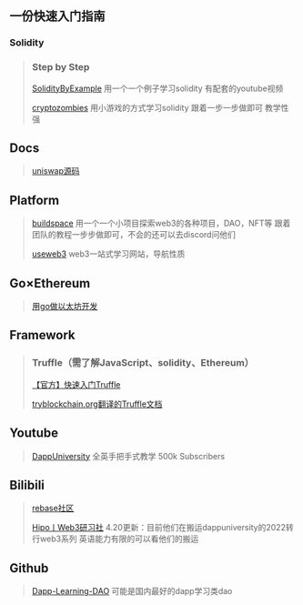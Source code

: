 ## 一份快速入门指南

### Solidity

>### Step by Step
>
>[SolidityByExample](https://solidity-by-example.org/) 用一个一个例子学习solidity 有配套的youtube视频
>
>[cryptozombies](https://cryptozombies.io/) 用小游戏的方式学习solidity 跟着一步一步做即可 教学性强

## Docs

>[uniswap源码](https://docs.uniswap.org/)

## Platform

>[buildspace](https://buildspace.so/) 用一个一个小项目探索web3的各种项目，DAO，NFT等 跟着团队的教程一步步做即可，不会的还可以去discord问他们
>
>[useweb3](https://www.useweb3.xyz/)   web3一站式学习网站，导航性质

## Go×Ethereum

>[用go做以太坊开发](https://mhxw.life/ethereum-development-with-go-book/docs/zh/)

 ## Framework

>  ### Truffle（需了解JavaScript、solidity、Ethereum）
>
>[【官方】快速入门Truffle](https://learnblockchain.cn/docs/truffle/quickstart.html)
>
>[tryblockchain.org翻译的Truffle文档](https://truffle.tryblockchain.org/Truffle-FAQ-%E6%98%AF%E4%BB%80%E4%B9%88.html)



## Youtube

>[DappUniversity](https://www.youtube.com/c/DappUniversity) 全英手把手式教学 500k Subscribers 

## Bilibili

>[rebase社区](https://space.bilibili.com/382886213/)
>
>[Hipo丨Web3研习社](https://space.bilibili.com/1959829114/) 4.20更新：目前他们在搬运dappuniversity的2022转行web3系列 英语能力有限的可以看他们的搬运

## Github

>[Dapp-Learning-DAO](https://github.com/Dapp-Learning-DAO/Dapp-Learning) 可能是国内最好的dapp学习类dao
>
>
